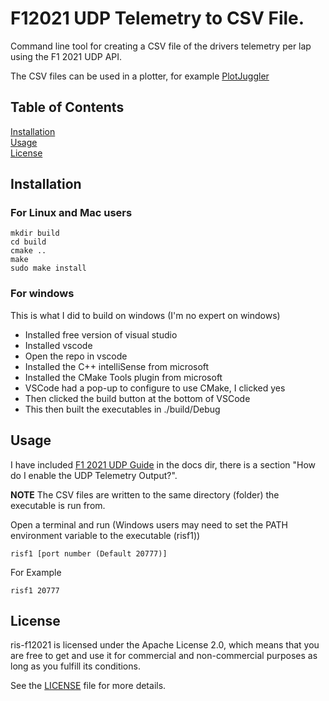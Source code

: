 # F12021 UDP Telemetry to CSV File.

Command line tool for creating a CSV file of the drivers telemetry per lap using the F1 2021 UDP API.

The CSV files can be used in a plotter, for example [PlotJuggler](https://github.com/facontidavide/PlotJuggler)

## Table of Contents  
[Installation](#installation)   
[Usage](#usage)                      
[License](#license)                    

## <a name="installation"/>Installation

### For Linux and Mac users

```shell
mkdir build
cd build
cmake ..
make
sudo make install
```

### For windows

This is what I did to build on windows (I'm no expert on windows)

- Installed free version of visual studio
- Installed vscode
- Open the repo in vscode
- Installed the C++ intelliSense from microsoft
- Installed the CMake Tools plugin from microsoft
- VSCode had a pop-up to configure to use CMake, I clicked yes
- Then clicked the build button at the bottom of VSCode
- This then built the executables in ./build/Debug

## <a name="usage"/>Usage

I have included [F1 2021 UDP Guide](doc/Data_Output_from_F1_2021%2351.docx) in the docs dir, there is a section "How do I enable the UDP Telemetry Output?".

**NOTE** The CSV files are written to the same directory (folder) the executable is run from.

Open a terminal and run (Windows users may need to set the PATH environment variable to the executable (risf1))

```
risf1 [port number (Default 20777)]
```

For Example

```
risf1 20777
```

## <a name="license"/>License

ris-f12021 is licensed under the Apache License 2.0, which means that you are free to get and use it for commercial and non-commercial purposes as long as you fulfill its conditions.

See the [LICENSE](LICENSE) file for more details.
